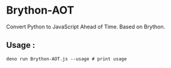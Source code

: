 # Brython-AOT

Convert Python to JavaScript Ahead of Time. Based on Brython.

## Usage :

```shell
deno run Brython-AOT.js --usage # print usage
```
